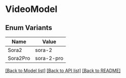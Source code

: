 # VideoModel

## Enum Variants

| Name | Value |
|---- | -----|
| Sora2 | sora-2 |
| Sora2Pro | sora-2-pro |


[[Back to Model list]](../README.md#documentation-for-models) [[Back to API list]](../README.md#documentation-for-api-endpoints) [[Back to README]](../README.md)


